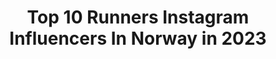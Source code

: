 ---
title: Top 10 Runners Instagram Influencers In Norway in 2023
description: >-
  Find top runners Instagram influencers in Norway in 2023. Most popular hashtags: #utno #createdwithadidas #timetoplay #runningmotivation.
platform: Instagram
hits: 27
text_top: Identify the top-rated Instagram influencers on inBeat.
text_bottom: Our search engine aggregates 27 Instagram influencers like this in Norway for you to collaborate.
profiles:
  - username: "livesolheimdal"
    fullname: >-
      LIVE SOLHEIMDAL
    bio: >-
      Runner from Norway / 5000m My next goal is European Championships 2023 ✉️Business inquiries: live_sol_heim_dal@hotmail.com
    location: "Norway"
    followers: 11675
    engagement: 926
    commentsToLikes: 0.025927
    id: ckap2t4au07bm0i78ixmrk3wg
    verified: false
    hashtags: "#southafrica, #trainingcamp, #runner, #athlete"
  - username: "yngsen"
    fullname: >-
      Yngvild Kaspersen
    bio: >-
      Runner from Norway🇳🇴🏔 adidas athlete 👟 Medical student 👩🏽‍⚕️
    location: "Norway"
    followers: 16577
    engagement: 618
    commentsToLikes: 0.008590
    id: ck5ckserfxipb0i11igjyqfv1
    verified: false
    hashtags: "#trailrun, #hamburg, #runningmotivation, #high5norway"
  - username: "angelikasverdrup"
    fullname: >-
      Angelika S. 🇳🇴
    bio: >-
      🌍Exploring the world with running shoes on🏃🏼‍♀️ 🏅Marathon x 11 @HOKAONEONE_EU @shadesofnorway @run4.no 💻Blogger on Runners World:
    location: "Norway"
    followers: 6952
    engagement: 511
    commentsToLikes: 0.037729
    id: ck13atkhxs47b0i19g2j21f6t
    verified: false
    hashtags: "#tilhimmels, #mounteverest, #covid, #aksla"
  - username: "stianangermund"
    fullname: >-
      Stian Angermund
    bio: >-
      Mountain runner 🏔🏃‍♂️🇳🇴 @Salomonrunning
    location: "Norway"
    followers: 28207
    engagement: 421
    commentsToLikes: 0.008434
    id: ck0tt1uvz0sjt0i19pzqdd6wm
    verified: false
    hashtags: "#salomonrunning, #timetoplay, #goldentrailseries, #goldentrailchampionship"
  - username: "jorgen_aastorp"
    fullname: >-
      🇳🇴 | Jørgen Aastorp
    bio: >-
      👬 Father 🚒 Oslo Firefighter 🏋️ Owner @skedsmocrossfit 🏁 OCR Runner Ambassador: @njienorge @madshus1906 @merrelleu
    location: "Norway"
    followers: 12265
    engagement: 542
    commentsToLikes: 0.024527
    id: ck8szhst4oi210j78z7p6p9vf
    verified: false
    hashtags: "#crosscountryskiing, #visitnorway, #norge, #hafjell"
  - username: "melinamagulas"
    fullname: >-
      MELINA MEYER MAGULAS
    bio: >-
      🇳🇴🇬🇷PhDstudent|Exercise Physiologist|PerformanceCoach Past:Pro Dancer💃🏼Present: runner/xcskier @dahlie.sportswear ❄️ @atomicnordic 🎙 @prestasjonsprat
    location: "Norway"
    followers: 12317
    engagement: 536
    commentsToLikes: 0.057864
    id: ck5btpoowgdih0i11oifrv0ey
    verified: false
    hashtags: "#reklame, #nordmarkaskogsmaraton, #voksi, #lynski"
  - username: "karolinebgrovdal"
    fullname: >-
      Karoline Bjerkeli Grøvdal
    bio: >-
      Professional runner from 🇳🇴 @adidas athlete 2x olympian/olympic finalist European Championship 6x🥉1x🥈 Norwegian record holder
    location: "Norway"
    followers: 27241
    engagement: 680
    commentsToLikes: 0.009401
    id: ck0txg5chizoc0i19r7cr4pvq
    verified: false
    hashtags: "#agjerde, #tjalve, #adizeroadiospro, #createdwithadidas"
  - username: "idanilssi"
    fullname: >-
      Ida Nilsson
    bio: >-
      Runner Supported by @salomonrunning ,@suunto, @silvaglobal Co founder of @moonvalley.me
    location: "Norway"
    followers: 37623
    engagement: 442
    commentsToLikes: 0.011301
    id: ck5c7ujyq87t70i11vsylt62d
    verified: false
    hashtags: "#salomonwmn, #timetoplay, #runonemotion, #moonvalleydiaries"
  - username: "jakobing"
    fullname: >-
      Jakob Ingebrigtsen
    bio: >-
      🇳🇴 middle distance runner ➚ 1500m 3.28,68 🏟 ✯ NIKE athlete 👟 ✮ European Champion 🥇🥇🥇 ✭ 191 wins in Fortnite 🎮 ❥ Elisabeth 💏
    location: "Norway"
    followers: 277251
    engagement: 1108
    commentsToLikes: 0.002775
    id: ck0ucipczgzoa0i19vj150yeo
    verified: true
    hashtags: "#socialdistancing, #1500m, #nike, #playinside"
  - username: "inekristin"
    fullname: >-
      𝗜𝗡𝗘 𝗞𝗥𝗜𝗦𝗧𝗜𝗡 | ɴᴏʀᴡᴀʏ 🇳🇴👟💪🏽🏔
    bio: >-
      🧡 ᴊᴇɢ ᴠᴇʟɢᴇʀ ʟɪᴠᴇᴛ 🙌🏽 💫 ᴍɪɴ ʙᴏʙʟᴇ ᴍᴇᴅ; 💫 ᴛʀᴇɴɪɴɢ, ᴀᴋᴛɪᴠɪᴛᴇᴛ, ɴᴀᴛᴜʀ, ᴍᴀᴛ & ᴜᴛᴠɪᴋʟɪɴɢ 💫 ᴀᴍʙ: @sparebank1smntrondheimmaraton & @mmsports_norge
    location: "Norway"
    followers: 3764
    engagement: 1260
    commentsToLikes: 0.248831
    id: ck8t4n52h7dnl0j78oxh0q5oz
    verified: false
    hashtags: "#balanse, #mentalhelse, #dailyworkout, #runnershigh"
---